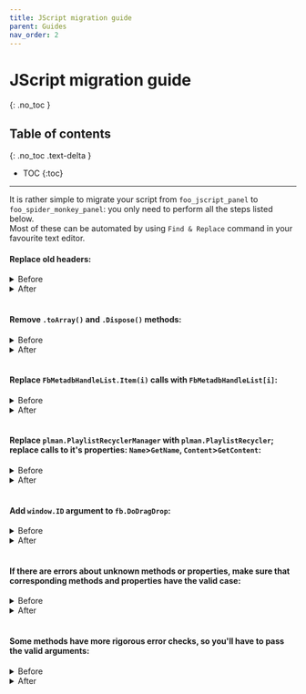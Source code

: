 ```yaml
---
title: JScript migration guide
parent: Guides
nav_order: 2
---
```


# JScript migration guide
{: .no_toc }

## Table of contents
{: .no_toc .text-delta }

* TOC
{:toc}

---

It is rather simple to migrate your script from `foo_jscript_panel` to `foo_spider_monkey_panel`: you only need to perform all the steps listed below.  
Most of these can be automated by using `Find & Replace` command in your favourite text editor.

#### Replace old headers:
<details><summary markdown='span'>Before</summary>

```javascript
// ==PREPROCESSOR==
// @name "MyScript"
// @author "Me"
// @version "1.2.3"
// @import "%fb2k_path%\path\to\script1.js"
// @import "%fb2k_path%\path\to\script2.js"
// @feature "dragdrop"
// ==/PREPROCESSOR==
```
</details>
<details><summary markdown='span'>After</summary>

```javascript
window.DefinePanel('MyScript', {author: 'Me', version: '1.2.3', features: {drag_n_drop: true} });
include(fb.FoobarPath + 'path\\to\\script1.js');
include(fb.FoobarPath + 'path\\to\\script2.js');
```
</details><br>

#### Remove `.toArray()` and `.Dispose()` methods:
<details><summary markdown='span'>Before</summary>

```javascript
var artists = tfo.EvalWithMetadbs(handle_list).toArray();
var artist = artists[0];
tfo.Dispose();
```
</details>
<details><summary markdown='span'>After</summary>

```javascript
var artists = tfo.EvalWithMetadbs(handle_list);
var artist = artists[0];
```
</details><br>

#### Replace `FbMetadbHandleList.Item(i)` calls with `FbMetadbHandleList[i]`:
<details><summary markdown='span'>Before</summary>

```javascript
var items = plman.GetPlaylistItems(plman.ActivePlaylist);
var item = items.Item(0);
```
</details>
<details><summary markdown='span'>After</summary>

```javascript
var items = plman.GetPlaylistItems(plman.ActivePlaylist);
var item = items[0];
```
</details><br>

#### Replace `plman.PlaylistRecyclerManager` with `plman.PlaylistRecycler`; replace calls to it's properties: `Name`>`GetName`, `Content`>`GetContent`:
<details><summary markdown='span'>Before</summary>

```javascript
var playlist_name = plman.PlaylistRecyclerManager.Name(i);
var playlist_content = plman.PlaylistRecyclerManager.Content(i);
```
</details>
<details><summary markdown='span'>After</summary>

```javascript
var playlist_name = plman.PlaylistRecycler.GetName(i);
var playlist_content = plman.PlaylistRecycler.GetContent(i);
```
</details><br>

#### Add `window.ID` argument to `fb.DoDragDrop`:
<details><summary markdown='span'>Before</summary>

```javascript
fb.DoDragDrop(cur_playlist_selection, g_drop_effect.copy);
```
</details>
<details><summary markdown='span'>After</summary>

```javascript
fb.DoDragDrop(window.ID, cur_playlist_selection, g_drop_effect.copy);
```
</details><br>

#### If there are errors about unknown methods or properties, make sure that corresponding methods and properties have the valid case:
<details><summary markdown='span'>Before</summary>

```javascript
Console.Log('Log message');
var items = plman.getPlaylistItems(plman.activePlaylist);
```
</details>
<details><summary markdown='span'>After</summary>

```javascript
console.log('Log message');
var items = plman.GetPlaylistItems(plman.ActivePlaylist);
```
</details><br>

#### Some methods have more rigorous error checks, so you'll have to pass the valid arguments:
<details><summary markdown='span'>Before</summary>

```javascript
menu.CheckMenuRadioItem(StartIndex, StartIndex, StartIndex + (checked ? 0 : 1)); ///< out of bounds error
```
</details>
<details><summary markdown='span'>After</summary>

```javascript
if (checked) {
    menu.CheckMenuRadioItem(StartIndex, StartIndex, StartIndex);
}
```
</details>